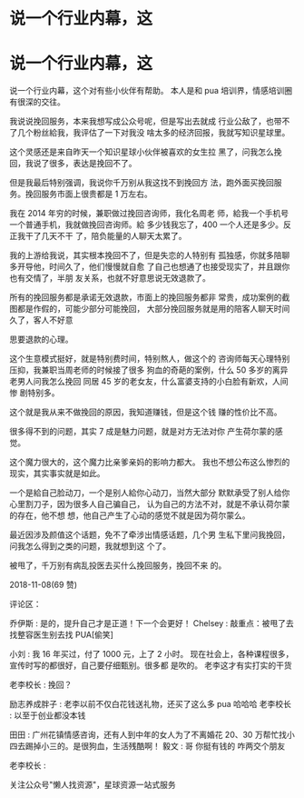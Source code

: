 # 说一个行业内幕，这

# 说一个行业内幕，这

说一个行业内幕，这个对有些小伙伴有帮助。 本人是和 pua 培训界，情感培训圈有很深的交往。

我说说挽回服务，本来我想写成公众号呢，但是写出去就成 行业公敌了，也带不了几个粉丝給我，我评估了一下对我没 啥太多的经济回报，我就写知识星球里。

这个灵感还是来自昨天一个知识星球小伙伴被喜欢的女生拉 黑了，问我怎么挽回，我说了很多，表达是挽回不了。

但是我最后特别强调，我说你千万别从我这找不到挽回方 法，跑外面买挽回服务。挽回服务市面上很贵都是 1 万左右。

我在 2014 年穷的时候，兼职做过挽回咨询师，我化名周老 师，給我一个手机号一个普通手机，我就做挽回咨询师。給 多少钱我忘了，400 一个人还是多少。反正我干了几天不干 了，陪负能量的人聊天太累了。

我的上游给我说，其实根本挽回不了，但是失恋的人特别有 孤独感，你就多陪聊多开导他，时间久了，他们慢慢就自愈 了自己也想通了也接受现实了，并且跟你也有交情了，半朋 友关系，也就不好意思说无效退款了。

所有的挽回服务都是承诺无效退款，市面上的挽回服务都非 常贵，成功案例的截图都是作假的，可能少部分可能挽回， 大部分挽回服务就是用的陪客人聊天时间久了，客人不好意

思要退款的心理。

这个生意模式挺好，就是特别费时间，特别熬人，做这个的 咨询师每天心理特别压抑，我兼职当周老师的时候接了很多 狗血的奇葩的案例，什么 50 多岁的离异老男人问我怎么挽回 同居 45 岁的老女友，什么富婆支持的小白脸有新欢，人间惨 剧特别多。

这个就是我从来不做挽回的原因，我知道赚钱，但是这个钱 赚的性价比不高。

很多得不到的问题，其实 7 成是魅力问题，就是对方无法对你 产生荷尔蒙的感觉。

这个魔力很大的，这个魔力比亲爹亲妈的影响力都大。 我也不想公布这么惨烈的现实，其实事实就是如此。

一个是給自己脸动刀，一个是别人給你心动刀，当然大部分 默默承受了别人给你心里割刀子，因为很多人自己骗自己， 认为自己的方法不对，就是不承认荷尔蒙的存在，他不想 想，他自己产生了心动的感觉不就是因为荷尔蒙么。

最近因涉及颜值这个话题，免不了牵涉出情感话题，几个男 生私下里问我挽回，问我怎么得到之类的问题，我就想到这 个了。

被甩了，千万别有病乱投医去买什么挽回服务，挽回不来 的。

2018-11-08(69 赞)

评论区：

乔伊斯 : 是的，提升自己才是正道！下一个会更好！ Chelsey : 敲重点：被甩了去找整容医生别去找 PUA[偷笑]

小刘 : 我 16 年买过，付了 1000 元，上了 2 小时。 现在社会上，各种课程很多，宣传时写的都很好，自己要仔细甄别。很多都 是吹的。 老李这才有实打实的干货

老李校长 : 挽回？

励志养成胖子 : 老李以前不仅白花钱送礼物，还买了这么多 pua 哈哈哈 老李校长 : 以至于创业都没本钱

田田 : 广州花镇情感咨询，还有人到中年的女人为了不离婚花 20、30 万帮忙找小四去踢掉小三的。是很狗血，生活残酷啊！ 毅文 : 哥 你挺有钱的 咋两交个朋友

老李校长 :

关注公众号"懒人找资源"，星球资源一站式服务